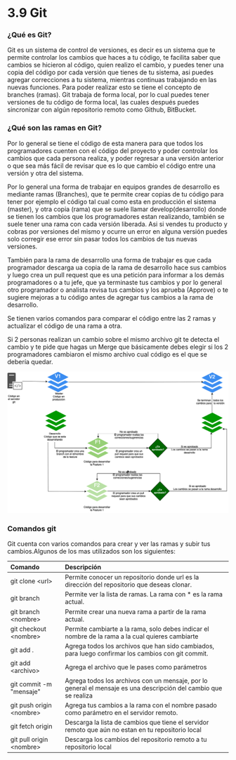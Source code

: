 # 3.9 Git

### ¿Qué es Git?

Git es un sistema de control de versiones, es decir es un sistema que te permite controlar los cambios que haces a tu código, te facilita saber que cambios se hicieron al código, quien realizo el cambio, y puedes tener una copia del código por cada versión que tienes de tu sistema, asi puedes agregar correcciones a tu sistema, mientras continuas trabajando en las nuevas funciones. Para poder realizar esto se tiene el concepto de branches \(ramas\).  Git trabaja de forma local, por lo cual puedes tener versiones de tu código de forma local, las cuales después puedes sincronizar con algún repositorio remoto como Github, BitBucket.

### ¿Qué son las ramas en Git?

Por lo general se tiene el código de esta manera para que todos los programadores cuenten con el código del proyecto y poder controlar los cambios que cada persona realiza, y poder regresar a una versión anterior o que sea más fácil de revisar que es lo que cambio el código entre una versión y otra del sistema. 

Por lo general una forma de trabajar en equipos grandes de desarrollo es mediante ramas \(Branches\), que te permite crear copias de tu código para tener por ejemplo el código tal cual como esta en producción el sistema \(master\), y otra copia \(rama\) que se suele llamar develop\(desarrollo\) donde se tienen los cambios que los programadores estan realizando, también se suele tener una rama con cada versión liberada. Asi si vendes tu producto y cobras por versiones del mismo y ocurre un error en alguna versión puedes solo corregir ese error sin pasar todos los cambios de tus nuevas versiones. 

También para la rama de desarrollo una forma de trabajar es que cada programador descarga ua copia de la rama de desarrollo hace sus cambios y luego crea un pull request que es una petición para informar a los demás programadores o a tu jefe, que ya terminaste tus cambios y por lo general otro programador o analista revisa tus cambios y los aprueba \(Approve\) o te sugiere mejoras a tu código antes de agregar tus cambios a la rama de desarrollo.

Se tienen varios comandos para comparar el código entre las 2 ramas y actualizar el código de una rama a otra.

Si 2 personas realizan un cambio sobre el mismo archivo git te detecta el cambio y te pide que hagas un Merge que básicamente debes elegir si los 2 programadores cambiaron el mismo archivo cual código es el que se debería quedar.

 

![Diagrama de C&#xF3;digo en git con diferentes ramas \(branches\)](../../.gitbook/assets/image%20%28303%29.png)

### Comandos git 

Git cuenta con varios comandos para crear y ver las ramas y subir tus cambios.Algunos de los mas utilizados son los siguientes:

| Comando | Descripción |
| :--- | :--- |
| git clone &lt;url&gt; | Permite conocer un repositorio donde url es la dirección del repositorio que deseas clonar. |
| git branch | Permite ver la lista de ramas. La rama con \* es la rama actual. |
| git branch &lt;nombre&gt; | Permite crear una nueva rama a partir de la rama actual. |
| git checkout &lt;nombre&gt; | Permite cambiarte a la rama, solo debes indicar el nombre de la rama a la cual quieres cambiarte |
| git add . | Agrega todos los archivos que han sido cambiados, para luego confirmar los cambios con git commit. |
| git add &lt;archivo&gt; | Agrega el archivo que le pases como parámetros |
| git commit -m "mensaje" | Agrega todos los archivos con un mensaje, por lo general el mensaje es una descripción del cambio que se realiza |
| git push origin &lt;nombre&gt; | Agrega tus cambios a la rama con el nombre pasado como parámetro en el servidor remoto. |
| git fetch origin | Descarga la lista de cambios que tiene el servidor remoto que aún no estan en tu repositorio local |
| git pull origin &lt;nombre&gt; | Descarga los cambios del repositorio remoto a tu repositorio local |

